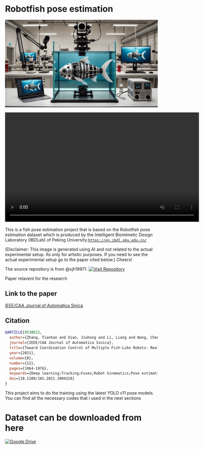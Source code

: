 # Robotfish pose estimation 
![Robotic Fish Setup](images/cover.png)

<video width="640" height="360" autoplay loop muted playsinline>
  <source src="[https://your-video-url.mp4](https://www.youtube.com/watch?v=t0RAcr7csIM)" type="video/mp4">
  Your browser does not support the video tag.
</video>

This is a fish pose estimation project that is based on the Robotfish pose estimation dataset which is produced by the  Intelligent Biomimetic Design Laboratory (IBDLab) of Peking University.[`https://en.ibdl.pku.edu.cn/`](https://en.ibdl.pku.edu.cn/)

(Disclaimer: This image is generated using AI and not related to the actual experimental setup. Its only for artistic purposes. If you need to see the actual experimental setup go to the paper cited below.)
Cheers!

The source repository is from  @xjh19971.
 [![Visit Repository](https://img.shields.io/badge/Visit-Repository-blue?style=for-the-badge)](https://github.com/xjh19971/Robotic-Fish-Pose-Dataset.git)

Paper relavent for the research

## Link to the paper
[IEEE/CAA Journal of Automatica Sinica](https://ieeexplore-ieee-org.proxy.findit.cvt.dk/document/9530612)
## Citation
```bibtex
@ARTICLE{9530612,
  author={Zhang, Tianhao and Xiao, Jiuhong and Li, Liang and Wang, Chen and Xie, Guangming},
  journal={IEEE/CAA Journal of Automatica Sinica},
  title={Toward Coordination Control of Multiple Fish-Like Robots: Real-Time Vision-Based Pose Estimation and Tracking via Deep Neural Networks},
  year={2021},
  volume={8},
  number={12},
  pages={1964-1976},
  keywords={Deep learning;Tracking;Fuses;Robot kinematics;Pose estimation;Solids;Real-time systems;Deep neural networks;formation control;multiple fish-like robots;pose estimation;pose tracking},
  doi={10.1109/JAS.2021.1004228}
}
```

This project aims to do the training using the latest YOLO v11 pose models. You can find all the necessary codes that i used in the next sections

# Dataset can be downloaded from here

<a href="https://drive.google.com/file/d/19VOjZYqX83yEV79cPoG_1tD5Pztwv0Eg/view" target="_blank">
    <img src="https://upload.wikimedia.org/wikipedia/commons/d/da/Google_Drive_logo.png" alt="Google Drive" width="150">
</a>

